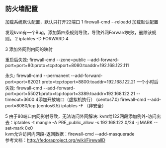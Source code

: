 
## 防火墙配置

加载系统默认配置，默认只打开22端口
1 firewall-cmd --reloadd 加载默认配置
 
发现kvm有一个Bug，添加第四条规则导致，导致外网Forward失败，删除该规则。
2 iptables -D FORWARD 4


3 添加外网到内网的映射

重启后失效:
firewall-cmd --zone=public --add-forward-port=port=80:proto=tcp:toport=8080:toaddr=192.168.122.111

永久:
firewall-cmd --permanent  --add-forward-port=port=62021:proto=tcp:toport=8800:toaddr=192.168.122.21
一个小时后失效:
firewall-cmd  --add-forward-port=port=55021:proto=tcp:toport=3389:toaddr=192.168.122.21  --timeout=3600
4添加开放端口（虚拟机执行）
(centos7.0) firewall-cmd --add-port=8080/tcp
(centos6.5) iptables -F    （非安全）    

5 由于80端口内网影射导致，无法访问外网解决:
kvm给122网段添加例外-访问出去：iptables -t mangle -A PRE_public_allow -s 192.168.122.0/24 -j MARK --set-mark 0x0               
kvm允许访问内网段-返回数据：firewall-cmd --add-masquerade  
参考文档：http://fedoraproject.org/wiki/FirewallD